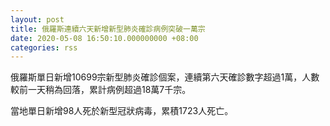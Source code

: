 ```yaml
---
layout: post
title: 俄羅斯連續六天新增新型肺炎確診病例突破一萬宗
date: 2020-05-08 16:50:10.000000000 +08:00
categories: rss
---
```


俄羅斯單日新增10699宗新型肺炎確診個案，連續第六天確診數字超過1萬，人數較前一天稍為回落，累計病例超過18萬7千宗。

當地單日新增98人死於新型冠狀病毒，累積1723人死亡。
